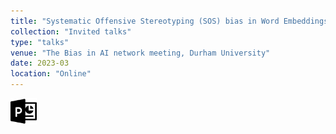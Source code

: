 ```yaml
---
title: "Systematic Offensive Stereotyping (SOS) bias in Word Embeddings"
collection: "Invited talks"
type: "talks"
venue: "The Bias in AI network meeting, Durham University"
date: 2023-03
location: "Online"
---
```

<a href="/files/talks/2023/Durham/Durham_talk"><img src="/images/ppt_symbol.png" alt="Link to PPT" style="width:42px;height:42px;"></a>&nbsp;&nbsp;


